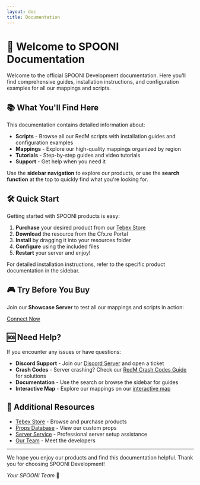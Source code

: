 ```yaml
---
layout: doc
title: Documentation
---
```


# 👋 Welcome to SPOONI Documentation

Welcome to the official SPOONI Development documentation. Here you'll find comprehensive guides, installation instructions, and configuration examples for all our mappings and scripts.

## 📚 What You'll Find Here

This documentation contains detailed information about:

- **Scripts** - Browse all our RedM scripts with installation guides and configuration examples
- **Mappings** - Explore our high-quality mappings organized by region
- **Tutorials** - Step-by-step guides and video tutorials
- **Support** - Get help when you need it

Use the **sidebar navigation** to explore our products, or use the **search function** at the top to quickly find what you're looking for.

## 🛠️ Quick Start

Getting started with SPOONI products is easy:

1. **Purchase** your desired product from our [Tebex Store](https://spooni-mapping.tebex.io/)
2. **Download** the resource from the Cfx.re Portal
3. **Install** by dragging it into your resources folder
4. **Configure** using the included files
5. **Restart** your server and enjoy!

For detailed installation instructions, refer to the specific product documentation in the sidebar.

## 🎮 Try Before You Buy

Join our **Showcase Server** to test all our mappings and scripts in action:

<a href="redm://connect/51.77.90.75:30120" class="button-buy">Connect Now</a>

## 🆘 Need Help?

If you encounter any issues or have questions:

- **Discord Support** - Join our [Discord Server](https://discord.gg/spooni) and open a ticket
- **Crash Codes** - Server crashing? Check our [RedM Crash Codes Guide](/crashes) for solutions
- **Documentation** - Use the search or browse the sidebar for guides
- **Interactive Map** - Explore our mappings on our [interactive map](https://spooni.de/rdr2/)

## 🚀 Additional Resources

- [Tebex Store](https://spooni-mapping.tebex.io/) - Browse and purchase products
- [Props Database](/props) - View our custom props
- [Server Service](/service) - Professional server setup assistance
- [Our Team](/team) - Meet the developers

---

We hope you enjoy our products and find this documentation helpful. Thank you for choosing SPOONI Development!

*Your SPOONI Team* 🧡